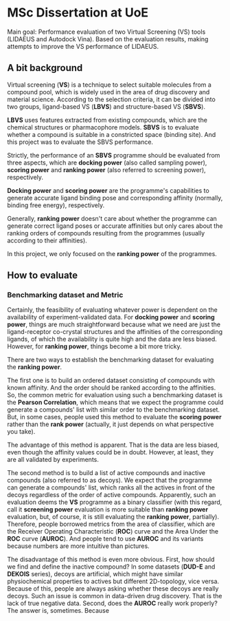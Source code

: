 # MSc Dissertation at UoE

Main goal: Performance evaluation of two Virtual Screening (VS) tools (LIDAEUS and Autodock Vina). Based on the evaluation results, making attempts to improve the VS performance of LIDAEUS.

## A bit background

Virtual screening (**VS**) is a technique to select suitable molecules from a compound pool, which is widely used in the area of drug discovery and material science. According to the selection criteria, it can be divided into two groups, ligand-based VS (**LBVS**) and structure-based VS (**SBVS**). 

**LBVS** uses features extracted from existing compounds, which are the chemical structures or pharmacophore models. **SBVS** is to evaluate whether a compound is suitable in a constricted space (binding site). And this project was to evaluate the SBVS performance.

Strictly, the performance of an **SBVS** programme should be evaluated from three aspects, which are **docking power** (also called sampling power), **scoring power** and **ranking power** (also referred to screening power), respectively. 

**Docking power** and **scoring power** are the programme's capabilities to generate accurate ligand binding pose and corresponding affinity (normally, binding free energy), respectively. 

Generally, **ranking power** doesn't care about whether the programme can generate correct ligand poses or accurate affinities but only cares about the ranking orders of compounds resulting from the programmes (usually according to their affinities).

In this project, we only focused on the **ranking power** of the programmes.

## How to evaluate

### Benchmarking dataset and Metric

Certainly, the feasibility of evaluating whatever power is dependent on the availability of experiment-validated data. For **docking power** and **scoring power**, things are much straightforward because what we need are just the ligand-receptor co-crystal structures and the affinities of the corresponding ligands, of which the availability is quite high and the data are less biased. However, for **ranking power**, things become a bit more tricky. 

There are two ways to establish the benchmarking dataset for evaluating the **ranking power**. 

The first one is to build an ordered dataset consisting of compounds with known affinity. And the order should be ranked according to the affinities. So, the common metric for evaluation using such a benchmarking dataset is the **Pearson Correlation**, which means that we expect the programme could generate a compounds' list with similar order to the benchmarking dataset. But, in some cases, people used this method to evaluate the **scoring power** rather than the **rank power** (actually, it just depends on what perspective you take). 

The advantage of this method is apparent. That is the data are less biased, even though the affinity values could be in doubt. However, at least, they are all validated by experiments.

The second method is to build a list of active compounds and inactive compounds (also referred to as decoys). We expect that the programme can generate a compounds' list, which ranks all the actives in front of the decoys regardless of the order of active compounds. Apparently, such an evaluation deems the **VS** programme as a binary classifier (with this regard, call it **screening power** evaluation is more suitable than **ranking power** evaluation, but, of course, it is still evaluating the **ranking power**, partially). Therefore, people borrowed metrics from the area of classifier, which are the Receiver Operating Characteristic (**ROC**) curve and the Area Under the **ROC** curve (**AUROC**). And people tend to use **AUROC** and its variants because numbers are more intuitive than pictures. 

The disadvantage of this method is even more obvious. First, how should we find and define the inactive compound? In some datasets (**DUD-E** and **DEKOIS** series), decoys are artificial, which might have similar physiochemical properties to actives but different 2D-topology, vice versa. Because of this, people are always asking whether these decoys are really decoys. Such an issue is common in data-driven drug discovery. That is the lack of true negative data. Second, does the **AUROC** really work properly? The answer is, sometimes. Because 













